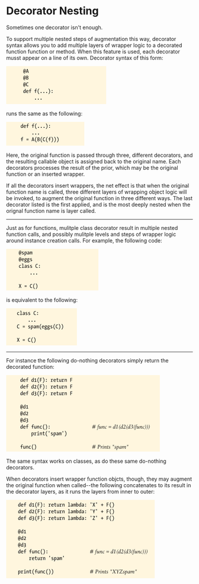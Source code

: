 # Decorator Nesting

Sometimes one decorator isn't enough. 

To support multiple nested steps of augmentation this way, decorator syntax allows you to add multiple layers of wrapper logic to a decorated function function or method. When this feature is used, each decorator musst appear on a line of its own. Decorator syntax of this form:

![decorator 112](asset/112-decorator.png)

runs the same as the following:

![decorator 113](asset/113-decorator.png)

Here, the original function is passed through three, different decorators, and the resulting callable object is assigned back to the original name. Each decorators processes the result of the prior, which may be the original function or an inserted wrapper.

If all the decorators insert wrappers, the net effect is that when the original function name is called, three different layers of wrapping object logic will be invoked, to augment the original function in three different ways. The last decorator listed is the first applied, and is the most deeply nested when the orignal function name is layer called.

----------

Just as for functions, mulitple class decorator result in multiple nested function calls, and possibly mulitple levels and steps of wrapper logic around instance creation calls. For example, the following code:

![decorator 114](asset/114-decorator.png)

is equivalent to the following:

![decorator 115](asset/115-decorator.png)

----------


For instance the following do-nothing decorators simply return the decorated function:

![decorator 116](asset/116-decorator.png)

The same syntax works on classes, as do these same do-nothing decorators.

When decorators insert wrapper function objcts, though, they may augment the original function when called--the following concatenates to its result in the decorator layers, as it runs the layers from inner to outer:

![decorator 117](asset/117-decorator.png)